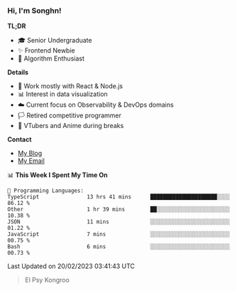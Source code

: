 ### Hi, I'm Songhn!

**TL;DR**

- 🎓 Senior Undergraduate
- ✨ Frontend Newbie
- 🎈 Algorithm Enthusiast

**Details**

- 🎯 Work mostly with React & Node.js
- 📊 Interest in data visualization
- ☁️ Current focus on Observability & DevOps domains
- 🏳️ Retired competitive programmer
- 🍵 VTubers and Anime during breaks

**Contact**
- [My Blog](https://blog.songhn.com)
- [My Email](mailto:nana7mi@duck.com)

<!--START_SECTION:waka-->
📊 **This Week I Spent My Time On** 

```text
💬 Programming Languages: 
TypeScript               13 hrs 41 mins      █████████████████████░░░░   86.12 % 
Other                    1 hr 39 mins        ██░░░░░░░░░░░░░░░░░░░░░░░   10.38 % 
JSON                     11 mins             ░░░░░░░░░░░░░░░░░░░░░░░░░   01.22 % 
JavaScript               7 mins              ░░░░░░░░░░░░░░░░░░░░░░░░░   00.75 % 
Bash                     6 mins              ░░░░░░░░░░░░░░░░░░░░░░░░░   00.73 % 

```


 Last Updated on 20/02/2023 03:41:43 UTC
<!--END_SECTION:waka-->

> El Psy Kongroo
